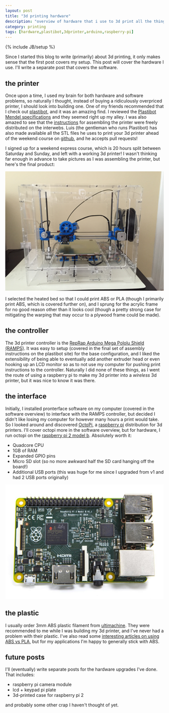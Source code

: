 ```yaml
---
layout: post
title: "3d printing hardware"
description: "overview of hardware that i use to 3d print all the things"
category: printing
tags: [hardware,plastibot,3dprinter,arduino,raspberry-pi]
---
```

{% include JB/setup %}

Since I started this blog to write (primarily) about 3d printing, it only makes sense that the first post covers my setup. This post will cover the hardware I use. I'll write a separate post that covers the software.

## the printer

Once upon a time, I used my brain for both hardware and software problems, so naturally I thought, instead of buying a ridiculously overpriced printer, I should look into building one. One of my friends recommended that I check out [plastibot][plastibot], and it was an amazing find. I reviewed the [Plastibot Mendel specifications][plastibot-specs] and they seemed right up my alley. I was also amazed to see that the [instructions][plastibot-assembly] for assembling the printer were freely distributed on the interwebs. Luis (the gentleman who runs Plastibot) has also made available all the STL files he uses to print your 3d printer ahead of the weekend course on [github][plastibot-github], and he accepts pull requests!

I signed up for a weekend express course, which is 20 hours split between Saturday and Sunday, and left with a working 3d printer! I wasn't thinking far enough in advance to take pictures as I was assembling the printer, but here's the final product:

![plastibot mendel 3d printer](/assets/images/plastibot-mendel-3d-printer.jpg)

I selected the heated bed so that I could print ABS or PLA (though I primarily print ABS, which is covered further on), and I sprung for the acrylic frame for no good reason other than it looks cool (though a pretty strong case for mitigating the warping that may occur to a plywood frame could be made).


## the controller

The 3d printer controller is the [RepRap Arduino Mega Pololu Shield (RAMPS)][ramps]. It was easy to setup (covered in the final set of assembly instructions on the plastibot site) for the base configuration, and I liked the extensibility of being able to eventually add another extruder head or even hooking up an LCD monitor so as to not use my computer for pushing print instructions to the controller. Naturally I did none of these things, as I went the route of using a raspberry pi to make my 3d printer into a _wireless_ 3d printer, but it was nice to know it was there.


## the interface

Initially, I installed pronterface software on my computer (covered in the software overview) to interface with the RAMPS controller, but decided I didn't like losing my computer for however many hours a print would take. So I looked around and discovered [OctoPi][octopi], a [raspberry pi][raspberry-pi] distribution for 3d printers. I'll cover octopi more in the software overview, but for hardware, I run octopi on the [raspberry pi 2 model b][raspi-two-model-b]. Absolutely worth it:
* Quadcore CPU
* 1GB of RAM
* Expanded GPIO pins
* Micro SD slot (so no more awkward half the SD card hanging off the board!)
* Additional USB ports (this was huge for me since I upgraded from v1 and had 2 USB ports originally)

![raspberry pi 2 model b](/assets/images/raspberry-pi-two-model-b.jpg)

## the plastic

I usually order 3mm ABS plastic filament from [ultimachine][ultimachine]. They were recommended to me while I was building my 3d printer, and I've never had a problem with their plastic. I've also read some [interesting articles on using ABS vs PLA][comparison-abs-vs-pla], but for my applications I'm happy to generally stick with ABS.


## future posts

I'll (eventually) write separate posts for the hardware upgrades I've done. That includes:
* raspberry pi camera module
* lcd + keypad pi plate
* 3d-printed case for raspberry pi 2

and probably some other crap I haven't thought of yet.

[plastibot]: http://www.plastibot.com/
[plastibot-specs]: http://www.plastibot.com/plastibot-mendel-3d-printer/
[plastibot-assembly]: http://www.plastibot.com/assembly-instructions/
[plastibot-github]: https://github.com/plastibot/Plastibot-Mendel
[ramps]: http://reprap.org/wiki/Arduino_Mega_Pololu_Shield
[octopi]: https://github.com/guysoft/OctoPi
[raspberry-pi]: https://www.raspberrypi.org/
[raspi-two-model-b]: https://www.raspberrypi.org/products/raspberry-pi-2-model-b/
[ultimachine]: https://ultimachine.com/
[comparison-abs-vs-pla]: http://www.protoparadigm.com/news-updates/the-difference-between-abs-and-pla-for-3d-printing/

